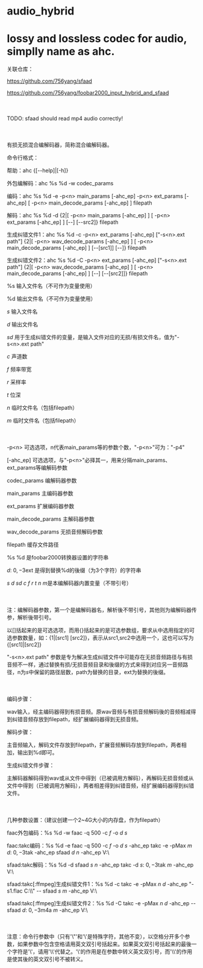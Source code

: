 # audio_hybrid

# lossy and lossless codec for audio, simplly name as ahc.

关联仓库：

https://github.com/756yang/sfaad

https://github.com/756yang/foobar2000_input_hybrid_and_sfaad
<br/></br>
<br/></br>
TODO: sfaad should read mp4 audio correctly!
<br/></br>
<br/></br>
有损无损混合编解码器，简称混合编解码器。

命令行格式：

帮助：ahc \{\[--help\]|\[-h\]\}

外包编解码：ahc %s %d -w codec_params

编码：ahc %s %d -e -p\<n\> main_params \[-ahc_ep\] -p\<n\> ext_params \[-ahc_ep\] \[ -p\<n\> main_decode_params \[-ahc_ep\] \] filepath

解码：ahc %s %d -d \{2|\[ -p\<n\> main_params \[-ahc_ep\] \] \[ -p\<n\> ext_params \[-ahc_ep\] \] \[--\] \[--src2\]\} filepath

生成纠错文件1：ahc %s %d -c -p\<n\> ext_params \[-ahc_ep\] \["-s\<n\>.ext path"\] \{2|\[ -p\<n\> wav_decode_params \[-ahc_ep\] \] \[ -p\<n\> main_decode_params \[-ahc_ep\] \] \[--\[src1\]\] \[--\]\} filepath

生成纠错文件2：ahc %s %d -C -p\<n\> ext_params \[-ahc_ep\] \["-s\<n\>.ext path"\] \{2|\[ -p\<n\> wav_decode_params \[-ahc_ep\] \] \[ -p\<n\> main_decode_params \[-ahc_ep\] \] \[--\] \[--\[src2\]\]\} filepath

%s 输入文件名（不可作为变量使用）

%d 输出文件名（不可作为变量使用）

$s$ 输入文件名

$d$ 输出文件名

$sd$ 用于生成纠错文件的变量，是输入文件对应的无损/有损文件名，值为"-s\<n\>.ext path"

$c$ 声道数

$f$ 频率带宽

$r$ 采样率

$t$ 位深

$n$ 临时文件名（包括filepath）

$m$ 临时文件名（包括filepath）
<br/></br>
<br/></br>
-p\<n\> 可选选项，n代表main_params等的参数个数，"-p\<n\>"可为："-p4"

\[-ahc_ep\] 可选选项，与"-p\<n\>"必择其一，用来分隔main_params、ext_params等编解码参数

codec_params 编解码器参数

main_params 主编码器参数

ext_params 扩展编码器参数

main_decode_params 主解码器参数

wav_decode_params 无损音频解码参数

filepath 缓存文件路径

%s %d 是foobar2000转换器设置的字符串

$d:~0,-3$ext 是得到替换%d的後缀（为3个字符）的字符串

$s$ $d$ $sd$ $c$ $f$ $r$ $t$ $n$ $m$是本编解码器内置变量（不带引号）
<br/></br>
<br/></br>
注：编解码器参数，第一个是编解码器名，解析後不带引号，其他则为编解码器传参，解析後带引号。

以\[\]括起来的是可选选项，而用\{\}括起来的是可选参数组，要求从中选用指定的可选参数数量，如：\{1|\[src1\] \[src2\]\}，表示从src1,src2中选用一个，这也可以写为\{\[src1\]|\[src2\]\}

"-s\<n\>.ext path" 参数是专为解决生成纠错文件中可能存在无损音频路径与有损音频不一样，通过替换有损/无损音频目录和後缀的方式来得到对应另一音频路径，n为$s$中保留的路径层数，path为替换的目录，ext为替换的後缀。
<br/></br>
<br/></br>
编码步骤：

wav输入，经主编码器得到有损音频。原wav音频与有损音频解码後的音频相减得到纠错音频存放到filepath，经扩展编码器得到无损音频。

解码步骤：

主音频输入，解码文件存放到filepath，扩展音频解码存放到filepath，两者相加，输出到%d即可。

生成纠错文件步骤：

主解码器解码得到wav或从文件中得到（已被调用方解码），再解码无损音频或从文件中得到（已被调用方解码），两者相差得到纠错音频，经扩展编码器得到纠错文件。
<br/></br>
<br/></br>
几种参数设置：（建议创建一个2~4G大小的内存盘，作为filepath）

faac外包编码：%s %d -w faac -q 500 -c $f$ -o $d$ $s$

faac:takc编码：%s %d -e faac -q 500 -c $f$ -o $d$ $s$ -ahc_ep takc -e -pMax $m$ $d:~0,-3$tak -ahc_ep sfaad $d$ $n$ -ahc_ep V:\\

sfaad:takc解码：%s %d -d sfaad $s$ $n$ -ahc_ep takc -d $s:~0,-3$tak $m$ -ahc_ep V:\\

sfaad:takc\[:ffmpeg\]生成纠错文件1：%s %d -c takc -e -pMax $n$ $d$ -ahc_ep "-s1.flac C:\\\\" -- sfaad $s$ $m$ -ahc_ep V:\\

sfaad:takc\[:ffmpeg\]生成纠错文件2：%s %d -C takc -e -pMax $n$ $d$ -ahc_ep -- sfaad $d:~0,-3$m4a $m$ -ahc_ep V:\\
<br/></br>
<br/></br>
注意：命令行参数中（只有'\\"'和'\\'是特殊字符，其他不变），以空格分开多个参数，如果参数中包含空格请用英文双引号括起来。如果英文双引号括起来的最後一个字符是'\\'，请用'\\\\'代替之。'\\'的作用是在参数中转义英文双引号，而'\\\\'的作用是使其後的英文双引号不被转义。
